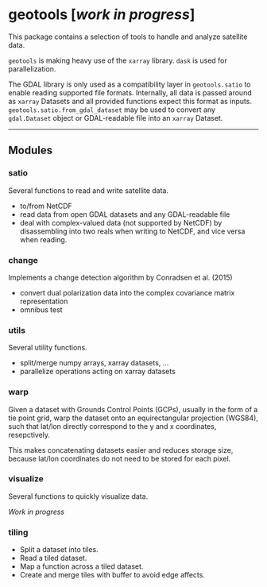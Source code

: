 # geotools [*work in progress*]

This package contains a selection of tools to handle and analyze satellite data.

`geotools` is making heavy use of the `xarray` library. `dask` is used for parallelization.

The GDAL library is only used as a compatibility layer in `geotools.satio` to enable reading supported file formats.
Internally, all data is passed around as `xarray` Datasets and all provided functions expect this format as inputs.
`geotools.satio.from_gdal_dataset` may be used to convert any `gdal.Dataset` object or GDAL-readable file into an `xarray` Dataset.


---

## Modules

### satio
Several functions to read and write satellite data.
* to/from NetCDF
* read data from open GDAL datasets and any GDAL-readable file
* deal with complex-valued data (not supported by NetCDF) by disassembling into two reals when writing to NetCDF, and vice versa when reading.


### change
Implements a change detection algorithm by Conradsen et al. (2015)
* convert dual polarization data into the complex covariance matrix representation
* omnibus test


### utils
Several utility functions.
* split/merge numpy arrays, xarray datasets, ...
* parallelize operations acting on xarray datasets


### warp
Given a dataset with Grounds Control Points (GCPs), usually in the form of a tie point grid,
warp the dataset onto an equirectangular projection (WGS84), such that lat/lon directly correspond to the
y and x coordinates, resepctively.

This makes concatenating datasets easier and reduces storage size, because lat/lon coordinates
do not need to be stored for each pixel.


### visualize
Several functions to quickly visualize data.

*Work in progress*


### tiling
* Split a dataset into tiles.
* Read a tiled dataset.
* Map a function across a tiled dataset.
* Create and merge tiles with buffer to avoid edge affects.
